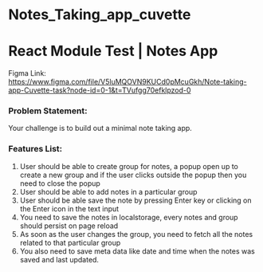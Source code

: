 # Notes_Taking_app_cuvette
# React Module Test | Notes App

Figma Link: https://www.figma.com/file/V5luMQOVN9KUCd0pMcuGkh/Note-taking-app-Cuvette-task?node-id=0-1&t=TVufgg70efklpzod-0

### Problem Statement:

Your challenge is to build out a minimal note taking app.

### Features List:

1. User should be able to create group for notes, a popup open up to create a new group and if the user clicks outside the popup then you need to close the popup
2. User should be able to add notes in a particular group
3. User should be able save the note by pressing Enter key or clicking on the Enter icon in the text input
4. You need to save the notes in localstorage, every notes and group should persist on page reload
5. As soon as the user changes the group, you need to fetch all the notes related to that particular group
6. You also need to save meta data like date and time when the notes was saved and last updated.
